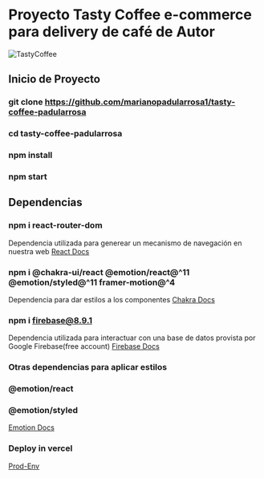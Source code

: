 # Proyecto Tasty Coffee e-commerce para delivery de café de Autor 

![TastyCoffee](https://cafesabora.com/sites/default/files/taza-para-cafe_0.jpg)


## Inicio de Proyecto

### git clone https://github.com/marianopadularrosa1/tasty-coffee-padularrosa
### cd tasty-coffee-padularrosa
### npm install
### npm start

## Dependencias
### npm i react-router-dom
Dependencia utilizada para generear un mecanismo de navegación en nuestra web
[React Docs](https://reactrouter.com/web/guides/quick-start)

### npm i @chakra-ui/react @emotion/react@^11 @emotion/styled@^11 framer-motion@^4
Dependencia para dar estilos a los componentes
[Chakra Docs](https://chakra-ui.com/docs/getting-started)


### npm i firebase@8.9.1
Dependencia utilizada para interactuar con una base de datos provista por Google Firebase(free account)
[Firebase Docs](https://firebase.google.com/docs?authuser=1)

### Otras dependencias para aplicar estilos
### @emotion/react
### @emotion/styled
[Emotion Docs](https://emotion.sh/docs/introduction)

### Deploy in vercel

[Prod-Env](https://tasty-coffee-padularrosa.vercel.app/)